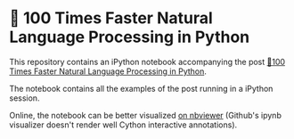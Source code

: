 # 🚀 100 Times Faster Natural Language Processing in Python

This repository contains an iPython notebook accompanying the post [🚀100 Times Faster Natural Language Processing in Python](https://medium.com/huggingface/100-times-faster-natural-language-processing-in-python-ee32033bdced).

The notebook contains all the examples of the post running in a iPython session.

Online, the notebook can be better visualized [on nbviewer](https://nbviewer.jupyter.org/github/huggingface/100-times-faster-nlp/blob/master/100-times-faster-nlp-in-python.ipynb) (Github's ipynb visualizer doesn't render well Cython interactive annotations).

